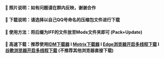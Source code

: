 #### 🏀 照片说明：如有问题请在群内反映，谢谢合作

#### 🎨 下载说明：请选择以自己QQ号命名的压缩包文件进行下载

#### 🎉 使用方法：将后缀为IFF的文件放至Mods文件夹即可 (Pack+Update)

#### 🚀 高速下载：推荐使用[IDM下载器](https://wwi.lanzoup.com/iNFd11tw2lqh) I [Motrix下载器](https://wwi.lanzoup.com/iEPYB1tw2tkj) I [Edge浏览器开启多线程下载](https://www.bilibili.com/video/BV1uc411E7mi/) I [谷歌浏览器开启多线程下载](https://www.bilibili.com/video/BV16T4y1R75e) (不推荐其他浏览器直接下载)
